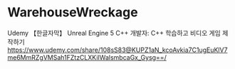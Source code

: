 # WarehouseWreckage

Udemy 【한글자막】 Unreal Engine 5 C++ 개발자: C++ 학습하고 비디오 게임 제작하기
https://www.udemy.com/share/108sS83@KUPZ1aN_kcoAvkia7C1ugEuKlV7me6MmRZgVMSah1FZtzCLXKiIWalsmbcaGx_Gysg==/
